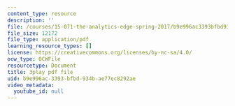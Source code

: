 ```yaml
---
content_type: resource
description: ''
file: /courses/15-071-the-analytics-edge-spring-2017/b9e996ac3393bfbd934bae77ec8292ae_bzxoBEh4is8.pdf
file_size: 12172
file_type: application/pdf
learning_resource_types: []
license: https://creativecommons.org/licenses/by-nc-sa/4.0/
ocw_type: OCWFile
resourcetype: Document
title: 3play pdf file
uid: b9e996ac-3393-bfbd-934b-ae77ec8292ae
video_metadata:
  youtube_id: null
---
```

